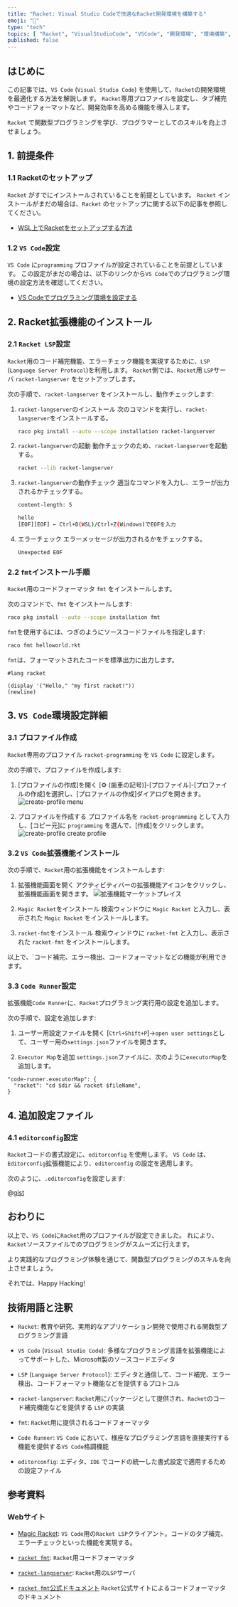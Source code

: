 ```yaml
---
title: "Racket: Visual Studio Codeで快適なRacket開発環境を構築する"
emoji: "🎾"
type: "tech"
topics: [ "Racket", "VisualStudioCode", "VSCode", "開発環境", "環境構築", ]
published: false
---
```


## はじめに

この記事では、`VS Code` (`Visual Studio Code`) を使用して、`Racket`の開発環境を最適化する方法を解説します。
`Racket`専用プロファイルを設定し、タブ補完やコードフォーマットなど、開発効率を高める機能を導入します。

`Racket` で関数型プログラミングを学び、プログラマーとしてのスキルを向上させましょう。

## 1. 前提条件

### 1.1 Racketのセットアップ

`Racket` がすでにインストールされていることを前提としています。
`Racket` インストールがまだの場合は、`Racket` のセットアップに関する以下の記事を参照してください。

- [WSL上でRacketをセットアップする方法](https://zenn.dev/atsushifx/articles/edu-racket-setup-install-wsl)

### 1.2 `VS Code`設定

`VS Code` に`programming` プロファイルが設定されていることを前提としています。
この設定がまだの場合は、以下のリンクから`VS Code`でのプログラミング環境の設定方法を確認してください。

- [VS Codeでプログラミング環境を設定する](<https://zenn.dev/atsushifx/articles/dev-vscode-progenv>)

## 2. Racket拡張機能のインストール

### 2.1 `Racket LSP`設定

`Racket`用のコード補完機能、エラーチェック機能を実現するために、`LSP` (`Language Server Protocol`)を利用します。
`Racket`側では、`Racket`用 `LSP`サーバ `racket-langserver` をセットアップします。

次の手順で、`racket-langserver` をインストールし、動作チェックします:

1. `racket-langserver`のインストール
   次のコマンドを実行し、`racket-langserver`をインストールする。

   ```bash
   raco pkg install --auto --scope installation racket-langserver

   ```

2. `racket-langserver`の起動
   動作チェックのため、`racket-langserver`を起動する。

   ```bash
   racket --lib racket-langserver

   ```

3. `racket-langserver`の動作チェック
   適当なコマンドを入力し、エラーが出力されるかチェックする。

   ```bash
   content-length: 5

   hello
   [EOF][EOF] ← Ctrl+D(WSL)/Ctrl+Z(Windows)でEOFを入力
   ```

4. エラーチェック
   エラーメッセージが出力されるかをチェックする。

   ```bash
   Unexpected EOF
   ```

### 2.2 `fmt`インストール手順

`Racket`用のコードフォーマッタ `fmt` をインストールします。

次のコマンドで、`fmt` をインストールします:

```bash
raco pkg install --auto --scope installation fmt

```

`fmt`を使用するには、つぎのようにソースコードファイルを指定します:

```bash
raco fmt helloworld.rkt

```

`fmt`は、フォーマットされたコードを標準出力に出力します。

```racket: helloworld.rkt
#lang racket

(display '("Hello," "my first racket!"))
(newline)

```

## 3. `VS Code`環境設定詳細

### 3.1 プロファイル作成

`Racket`専用のプロファイル `racket-programming` を `VS Code` に設定します。

次の手順で、プロファイルを作成します:

1. [プロファイルの作成]を開く
  [⚙ (歯車の記号)]-[プロファイル]-[プロファイルの作成]を選択し、[プロファイルの作成]ダイアログを開きます。
  ![create-profile menu](https://i.imgur.com/gyfm8WR.jpg)

2. プロファイルを作成する
  プロファイル名を `racket-programming` として入力し、[コピー元]に `programming` を選んで、[作成]をクリックします。
  ![create-profile create profile](https://i.imgur.com/qryC0jv.png)

### 3.2 `VS Code`拡張機能インストール

次の手順で、`Racket`用の拡張機能をインストールします:

1. 拡張機能画面を開く
   アクティビティバーの拡張機能アイコンをクリックし、拡張機能画面を開きます。
   ![拡張機能マーケットプレイス](https://i.imgur.com/grZSgOG.jpg)

2. `Magic Racket`をインストール
   検索ウィンドウに `Magic Racket` と入力し、表示された `Magic Racket` をインストールします。

3. `racket-fmt`をインストール
   検索ウィンドウに `racket-fmt` と入力し、表示された `racket-fmt` をインストールします。

以上で、`コード補完、エラー検出、コードフォーマットなどの機能が利用できます。

### 3.3 `Code Runner`設定

拡張機能`Code Runner`に、`Racket`プログラミング実行用の設定を追加します。

次の手順で、設定を追加します:

1. ユーザー用設定ファイルを開く
  [`Ctrl+Shift+P`]→`open user settings`として、ユーザー用の`settings.json`ファイルを開きます。

2. `Executor Map`を追加
  `settings.json`ファイルに、次のように`executorMap`を追加します。

  ```json: settings.json
  "code-runner.executorMap": {
    "racket": "cd $dir && racket $fileName",
  }
  ```

## 4. 追加設定ファイル

### 4.1 `editorconfig`設定

`Racket`コードの書式設定に、`editorconfig` を使用します。
`VS Code` は、`Editorconfig`拡張機能により、`editorconfig` の設定を適用します。

次のように、`.editorconfig`を設定します:

@[gist](https://gist.github.com/atsushifx/fbc86f1649ed1d5778812ea21bf73804?file=editorconfig)

## おわりに

以上で、`VS Code`に`Racket`用のプロファイルが設定できました。
れにより、`Racket`ソースファイルでのプログラミングがスムーズに行えます。

より実践的なプログラミング体験を通じて、関数型プログラミングのスキルを向上させましょう。

それでは、Happy Hacking!

## 技術用語と注釈

- `Racket`:
  教育や研究、実用的なアプリケーション開発で使用される関数型プログラミング言語

- `VS Code` (`Visual Studio Code`):
  多様なプログラミング言語を拡張機能によってサポートした、Microsoft製のソースコードエディタ

- `LSP` (`Language Server Protocol`):
  エディタと通信して、コード補完、エラー検出、コードフォーマット機能などを提供するプロトコル

- `racket-langserver`:
  `Racket`用にパッケージとして提供され、`Racket`のコード補完機能などを提供する `LSP` の実装

- `fmt`:
  `Racket`用に提供されるコードフォーマッタ

- `Code Runner`:
  `VS Code` において、様座なプログラミング言語を直接実行する機能を提供する`VS Code`格調機能

- `editorconfig`:
  エディタ、`IDE` でコードの統一した書式設定で適用するための設定ファイル

## 参考資料

### Webサイト

- [Magic Racket](https://github.com/Eugleo/magic-racket):
  `VS Code`用の`Racket LSP`クライアント。コードのタブ補完、エラーチェックといった機能を実現する。

- [`racket fmt`](https://github.com/suxiaogang223/racket-fmt):
  `Racket`用コードフォーマッタ

- [`racket-langserver`](https://github.com/jeapostrophe/racket-langserver):
  `Racket`用の`LSP`サーバ

- [`racket fmt`公式ドキュメント](https://docs.racket-lang.org/fmt/)
  `Racket`公式サイトによるコードフォーマッタのドキュメント
